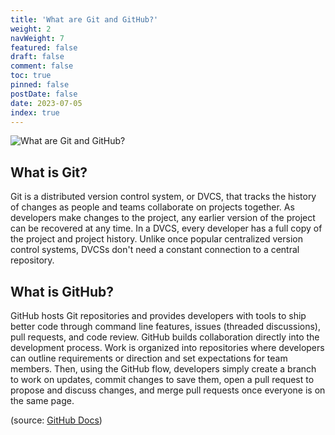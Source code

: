 ```yaml
---
title: 'What are Git and GitHub?'
weight: 2
navWeight: 7
featured: false
draft: false
comment: false
toc: true
pinned: false
postDate: false
date: 2023-07-05
index: true
---
```

<!-- markdownlint-disable MD041 -->

![What are Git and GitHub?][02]

## What is Git?

Git is a distributed version control system, or DVCS, that tracks the history of changes as people
and teams collaborate on projects together. As developers make changes to the project, any earlier
version of the project can be recovered at any time. In a DVCS, every developer has a full copy of
the project and project history. Unlike once popular centralized version control systems, DVCSs
don't need a constant connection to a central repository.

## What is GitHub?

GitHub hosts Git repositories and provides developers with tools to ship better code through command
line features, issues (threaded discussions), pull requests, and code review. GitHub builds
collaboration directly into the development process. Work is organized into repositories where
developers can outline requirements or direction and set expectations for team members. Then, using
the GitHub flow, developers simply create a branch to work on updates, commit changes to save them,
open a pull request to propose and discuss changes, and merge pull requests once everyone is on the
same page.

(source: [GitHub Docs][01])

<!-- link references -->
[01]: https://docs.github.com/en/get-started/using-git/about-git
[02]: images/github/slide2.png
